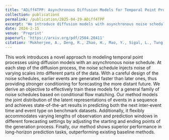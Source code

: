 ```yaml
---
title: "ADiff4TPP: Asynchronous Diffusion Models for Temporal Point Processes"
collection: publications
permalink: /publication/2025-04-29-ADiff4TPP
excerpt: 'We introduce diffusion models with asynchronous noise schedules to model temporal point process. At each step of the diffusion process, the noise schedule injects noise of varying scales into different parts of the data. With a careful design of the noise schedules, earlier events are generated faster than later ones, thus providing stronger conditioning for forecasting the more distant future.'
date: 2024-2-15
venue: 'Preprint'
paperurl: 'https://arxiv.org/pdf/2504.20411'
citation: 'Mukherjee, A., Deng, R., Zhao, H., Mao, Y., Sigal, L., Tung, F., (2025). &quot;ADiff4TPP: Asynchronous Diffusion Models for Temporal Point Processes.&quot; <i>Preprint. arXiv:2504.20411</i>'
---
```

This work introduces a novel approach to modeling temporal point processes using diffusion models with an asynchronous noise schedule. At each step of the diffusion process, the noise schedule injects noise of varying scales into different parts of the data. With a careful design of the noise schedules, earlier events are generated faster than later ones, thus providing stronger conditioning for forecasting the more distant future. We derive an objective to effectively train these models for a general family of noise schedules based on conditional flow matching. Our method models the joint distribution of the latent representations of events in a sequence and achieves state-of-the-art results in predicting both the next inter-event time and event type on benchmark datasets. Additionally, it flexibly accommodates varying lengths of observation and prediction windows in different forecasting settings by adjusting the starting and ending points of the generation process. Finally, our method shows superior performance in long-horizon prediction tasks, outperforming existing baseline methods.